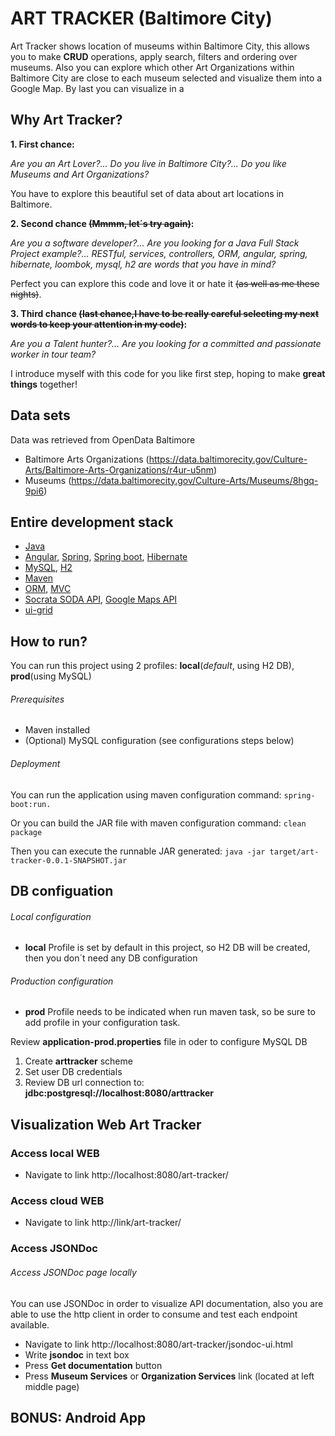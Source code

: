 # ART TRACKER (Baltimore City)

 Art Tracker shows location of museums within Baltimore City, this allows you to make **CRUD** operations, apply search, filters and ordering over museums.
 Also you can explore which other Art Organizations within Baltimore City are close to each museum selected and visualize them into a Google Map. By last you
 can visualize in a 
 
## Why Art Tracker?

 **1. First chance:** 
 
 _Are you an Art Lover?..._ 
 _Do you live in Baltimore City?..._ 
 _Do you like Museums and Art Organizations?_ 
  
 You have to explore this beautiful set of data about art locations in Baltimore.
 
 **2. Second chance ~~(Mmmm, let´s try again)~~:** 
 
 _Are you a software developer?..._ 
 _Are you looking for a Java Full Stack Project example?..._
 _RESTful, services, controllers, ORM, angular, spring, hibernate, loombok, mysql, h2 are words that you have in mind?_ 
  
  Perfect you can explore this code and love it or hate it ~~(as well as me these nights)~~. 
  
 **3. Third chance ~~(last chance,I have to be really careful selecting my next words to keep your attention in my code)~~:**
 
 _Are you a Talent hunter?..._
 _Are you looking for a committed and passionate worker in tour team?_  
 
 I introduce myself with this code for you like first step, hoping to make **great things** together!

## Data sets

  Data was retrieved from OpenData Baltimore

 * Baltimore Arts Organizations (https://data.baltimorecity.gov/Culture-Arts/Baltimore-Arts-Organizations/r4ur-u5nm)
 * Museums (https://data.baltimorecity.gov/Culture-Arts/Museums/8hgq-9pi6)
 
## Entire development stack
 
 * [Java](https://www.java.com/)
 * [Angular](https://angularjs.org), [Spring](http://docs.spring.io/), [Spring boot](http://docs.spring.io/spring-boot/), [Hibernate](http://projects.spring.io/spring-data/) 
 * [MySQL](https://www.mysql.com/), [H2](www.h2database.com)
 * [Maven](https://maven.apache.org/)
 * [ORM](hibernate.org/orm/what-is-an-orm/), [MVC](https://www.tutorialspoint.com/mvc.../)
 * [Socrata SODA API](https://github.com/socrata/soda-java/), [Google Maps API](https://developers.google.com/maps/)
 * [ui-grid](http://ui-grid.info/docs/)


## How to run?

You can run this project using 2 profiles: **local**(_default_, using H2 DB), **prod**(using MySQL)

###### _Prerequisites_
 * Maven installed
 * (Optional) MySQL configuration (see configurations steps below)
 
###### _Deployment_
You can run the application using maven configuration command:
 ```spring-boot:run.```

Or you can build the JAR file with maven configuration command:
  ```clean package```
  
Then you can execute the runnable JAR generated:
  ```java -jar target/art-tracker-0.0.1-SNAPSHOT.jar```

## DB configuation

###### _Local configuration_
     
* **local** Profile is set by default in this project, so H2 DB will be created, then you don´t need any DB configuration

###### _Production configuration_

* **prod** Profile needs to be indicated when run maven task, so be sure to add profile in your configuration task.

Review **application-prod.properties** file in oder to configure MySQL DB

 1. Create **arttracker** scheme
 2. Set user DB credentials
 3. Review DB url connection to: **jdbc:postgresql://localhost:8080/arttracker**
 
## Visualization Web Art Tracker

### Access local WEB

* Navigate to link
http://localhost:8080/art-tracker/

### Access cloud WEB

* Navigate to link
http://link/art-tracker/


### Access JSONDoc

###### _Access JSONDoc page locally_

 You can use JSONDoc in order to visualize API documentation, also you are able to use the http client in order to consume and test each endpoint available.
 
* Navigate to link
http://localhost:8080/art-tracker/jsondoc-ui.html  
* Write **jsondoc** in text box  
* Press **Get documentation** button  
* Press **Museum Services** or **Organization Services** link (located at left middle page) 
 
## BONUS: Android App


